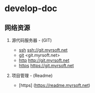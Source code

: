 develop-doc
===========

## 网络资源

1. 源代码服务器 - (GIT)
    * [ssh](ssh://git.myrsoft.net)  <ssh://git.myrsoft.net>
    * [git](git.myrsoft.net)    <git.myrsoft.net>
    * [http](http://git.myrsoft.net) <http://git.myrsoft.net>
    * [https](https://git.myrsoft.net) <https://git.myrsoft.net>
    
2. 项目管理 - (Readme)
    * [https] (https://readme.myrsoft.net)